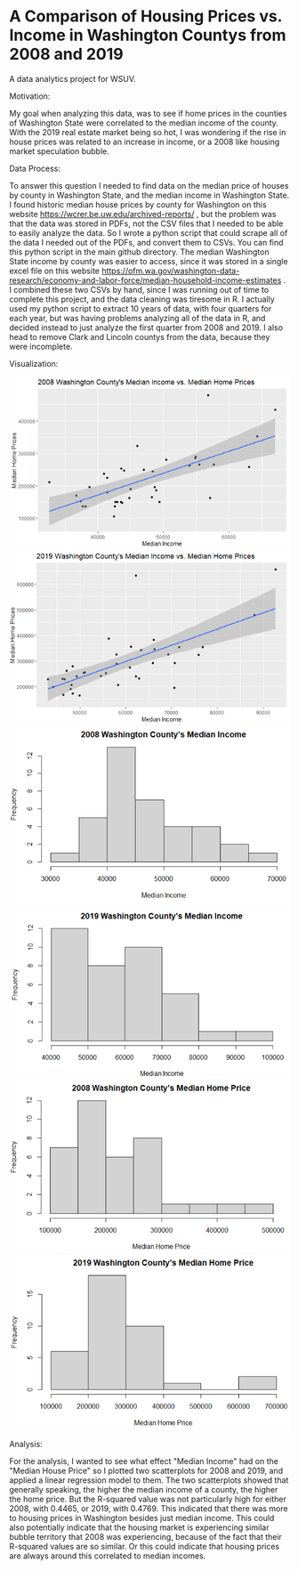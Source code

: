 # A Comparison of Housing Prices vs. Income in Washington Countys from 2008 and 2019
A data analytics project for WSUV.

Motivation:

My goal when analyzing this data, was to see if home prices in the counties of Washington State were correlated to the
median income of the county. With the 2019 real estate market being so hot, I was wondering if the rise in house prices was related to an increase in income, or a 2008 like housing market speculation bubble.

Data Process:

To answer this question I needed to find data on the median price of houses by county in Washington State, and the median income in Washington State. I found historic median house prices by county for Washington on this website https://wcrer.be.uw.edu/archived-reports/ , but the problem was that the data was stored in PDFs, not the CSV files that I needed to be able to easily analyze the data. So I wrote a python script that could scrape all of the data I needed out of the PDFs, and convert them to CSVs. You can find this python script in the main github directory. The median Washington State income by county was easier to access, since it was stored in a single excel file on this website 
https://ofm.wa.gov/washington-data-research/economy-and-labor-force/median-household-income-estimates . I combined these two CSVs by hand, since I was running out of time to complete this project, and the data cleaning was tiresome in R. I actually used my python script to extract 10 years of data, with four quarters for each year, but was having problems analyzing all of the data in R, and decided instead to just analyze the first quarter from 2008 and 2019. I also head to remove Clark and Lincoln countys from the data, because they were incomplete.

Visualization:

<img src="https://github.com/joejeflef/DataAnalyticsProject/blob/main/2008MedianHousePricevsMedianIncome.PNG">

<img src="https://github.com/joejeflef/DataAnalyticsProject/blob/main/2019MedianHousePricevsMedianIncome.PNG">

<img src="https://github.com/joejeflef/DataAnalyticsProject/blob/main/2008MedianIncomeHistogram.PNG">

<img src="https://github.com/joejeflef/DataAnalyticsProject/blob/main/2019MedianIncomeHistogram.PNG">

<img src="https://github.com/joejeflef/DataAnalyticsProject/blob/main/2008MedianHomePrice.PNG">

<img src="https://github.com/joejeflef/DataAnalyticsProject/blob/main/2019MedianHomePrice.PNG">

Analysis:

For the analysis, I wanted to see what effect "Median Income" had on the "Median House Price" so I plotted two scatterplots for 2008 and 2019, and applied a linear regression model to them. The two scatterplots showed that generally speaking, the higher the median income of a county, the higher the home price. But the R-squared value was not particularly high for either 2008, with 0.4465, or 2019, with 0.4769. This indicated that there was more to housing prices in Washington besides just median income. This could also potentially indicate that the housing market is experiencing similar bubble territory that 2008 was experiencing, because of the fact that their R-squared values are so similar. Or this could indicate that housing prices are always around this correlated to median incomes.


